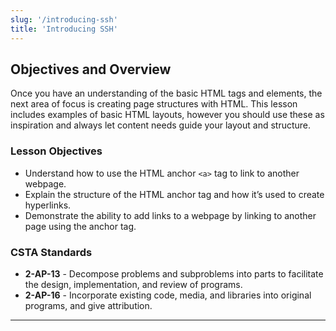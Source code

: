 ```yaml
---
slug: '/introducing-ssh'
title: 'Introducing SSH'
---
```


## Objectives and Overview
Once you have an understanding of the basic HTML tags and elements, the next area of focus is creating page structures with HTML. This lesson includes examples of basic HTML layouts, however you should use these as inspiration and always let content needs guide your layout and structure.

### Lesson Objectives

- Understand how to use the HTML anchor `<a>` tag to link to another webpage.
- Explain the structure of the HTML anchor tag and how it’s used to create hyperlinks.
- Demonstrate the ability to add links to a webpage by linking to another page using the anchor tag.

### CSTA Standards

- **2-AP-13** - Decompose problems and subproblems into parts to facilitate the design, implementation, and review of programs.
- **2-AP-16** - Incorporate existing code, media, and libraries into original programs, and give attribution.

---